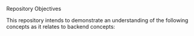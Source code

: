 Repository Objectives

This repository intends to demonstrate an understanding of the following concepts as it relates to backend concepts:
